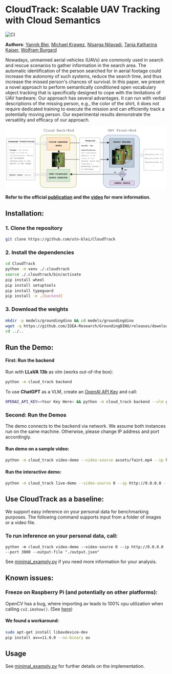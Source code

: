 # CloudTrack: Scalable UAV Tracking with Cloud Semantics

![CI](https://github.com/utn-air/CloudTrack/actions/workflows/main.yml/badge.svg)

**Authors**: [Yannik Blei](https://www.utn.de/person/yannik-blei/), [Michael Krawez](https://www.utn.de/en/person/michael-krawez/), [Nisarga Nilavadi](https://www.utn.de/person/nisarga-nilavadi-chandregowda/), [Tanja Katharina Kaiser](https://www.utn.de/person/tanja-kaiser/), [Wolfram Burgard](https://www.utn.de/person/wolfram-burgard-2/)

Nowadays, unmanned aerial vehicles (UAVs) are commonly used in search and rescue scenarios to gather information in the search area. The automatic identification of the person searched for in aerial footage could increase the autonomy of such systems, reduce the search time, and thus increase the missed person's chances of survival. In this paper, we present a novel approach to perform semantically conditioned open vocabulary object tracking that is specifically designed to cope with the limitations of UAV hardware. Our approach has several advantages. It can run with verbal descriptions of the missing person, e.g., the color of the shirt, it does not require dedicated training to execute the mission and can efficiently track a potentially moving person. Our experimental results demonstrate the versatility and efficacy of our approach.

![Flow Chart](assets/image.png)

**Refer to the official [publication](https://arxiv.org/pdf/2409.16111) and the [video](https://www.youtube.com/watch?v=GtfX8S_oMAE&t=25s) for more information.**


## Installation:

### 1. Clone the repository


```bash
git clone https://github.com/utn-blei/CloudTrack
```
### 2. Install the dependencies
```bash
cd CloudTrack
python -m venv ./.cloudtrack
source ./.cloudtrack/bin/activate
pip install wheel
pip install setuptools
pip install typeguard
pip install -e .[backend]
```

### 3. Download the weights
```bash
mkdir -p models/groundingdino && cd models/groundingdino
wget -q https://github.com/IDEA-Research/GroundingDINO/releases/download/v0.1.0-alpha/groundingdino_swint_ogc.pth
cd ../..
```


## Run the Demo:
#### First: Run the backend
Run with **LLaVA 13b** as vlm (works out-of-the box):
```bash
python -m cloud_track backend
```
To use **ChatGPT** as a VLM, create an [OpenAI API Key](https://platform.openai.com/docs/quickstart) and call:

```bash
OPENAI_API_KEY=<Your Key Here> && python -m cloud_track backend --vlm gpt-4o-mini
```

### Second: Run the Demos
The demo connects to the backend via network. We assume both instances run on the same machine. Otherwise, please change IP address and port accordingly.

#### Run demo on a sample video:
```bash
python -m cloud_track video-demo --video-source assets/faint.mp4 --ip http://0.0.0.0 --port 3000
```
#### Run the interactive demo:
```bash
python -m cloud_track live-demo --video-source 0 --ip http://0.0.0.0 --port 3000 --cathegory "a person" --description "Is the person wearing a gray shirt?"
```

## Use CloudTrack as a baseline:
We support easy inference on your personal data for benchmarking purposes. The following command supports input from a folder of images or a video file.

### To run inference on your personal data, call:
```
python -m cloud_track video-demo --video-source 0 --ip http://0.0.0.0 --port 3000 --output-file "./output.json"
```

See [minimal_examply.py](./minimal_examply.py) if you need more information for your analysis.

## Known issues:

### Freeze on Raspberry Pi (and potentially on other platforms): 

OpenCV has a bug, where importing av leads to 100% cpu utilization when calling ```cv2.imshow()```. 
(See [here](https://github.com/opencv/opencv/issues/21952))

#### We found a workaround: 
```bash
sudo apt-get install libavdevice-dev
pip install av==11.0.0 --no-binary av
```

## Usage

See [minimal_examply.py](minimal_examply.py) for further details on the implementation.

